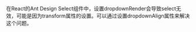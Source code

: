 在React的Ant Design Select组件中，设置dropdownRender会导致select无效，可能是因为transform属性的设置。可以通过设置dropdownAlign属性来解决这个问题。
